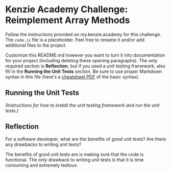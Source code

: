 # Kenzie Academy Challenge: Reimplement Array Methods

Follow the instructions provided on my.kenzie.academy for this challenge. The `code.js` file is a placeholder. Feel free to rename it and/or add additional files to the project.

Customize this README.md however you want to turn it into documentation for your project (including deleting these opening paragraphs). The only required section is **Reflection**, but if you used a unit testing framework, also fill in the **Running the Unit Tests** section. Be sure to use proper Markdown syntax in this file (here's a [cheatsheet PDF](https://guides.github.com/pdfs/markdown-cheatsheet-online.pdf) of the basic syntax).

## Running the Unit Tests

_(Instructions for how to install the unit testing framework and run the unit tests.)_

## Reflection

For a software developer, what are the benefits of good unit tests? Are there any drawbacks to writing unit tests?

The benefits of good unit tests are is making sure that the code is functional. The only drawback to writing unit tests is that it is time consuming and extremely tedious.
